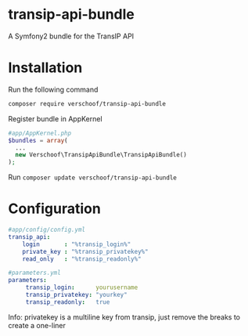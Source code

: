 transip-api-bundle
==================

A Symfony2 bundle for the TransIP API


Installation
============

Run the following command
```sh
composer require verschoof/transip-api-bundle
```

Register bundle in AppKernel
```php
#app/AppKernel.php
$bundles = array(
  ...
  new Verschoof\TransipApiBundle\TransipApiBundle()
);
```

Run `composer update verschoof/transip-api-bundle`


Configuration
=============
```yaml
#app/config/config.yml
transip_api:
    login       : "%transip_login%"
    private_key : "%transip_privatekey%"
    read_only   : "%transip_readonly%"
```

```yaml
#parameters.yml
parameters:
     transip_login:      yourusername
     transip_privatekey: "yourkey"
     transip_readonly:   true
```

Info: privatekey is a multiline key from transip, just remove the breaks to create a one-liner
